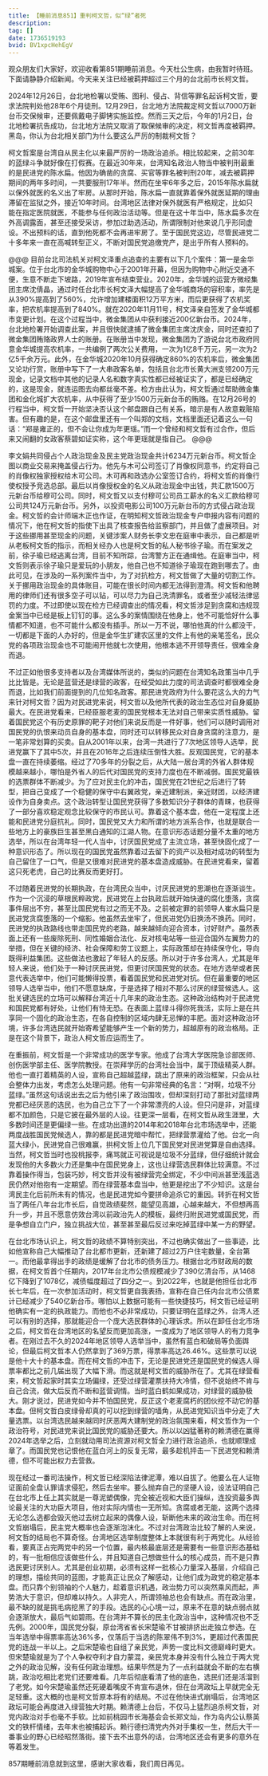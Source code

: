 ```yaml
---
title: 【睡前消息851】重判柯文哲，似“绿”者死
description: 
tag: []
date: 1736519193
bvid: BV1xpcHehEgV
---
```


观众朋友们大家好，欢迎收看第851期睡前消息。今天杜公生病，由我暂时待班。下面请静静介绍新闻。今天来关注已经被羁押超过三个月的台北前市长柯文哲。

2024年12月26日，台北地检署以受贿、图利、侵占、背信等罪名起诉柯文哲，要求法院判处他28年6个月徒刑。12月29日，台北地方法院裁定柯文哲以7000万新台币交保候审，还要佩戴电子脚铐实施监控。然而三天之后，今年的1月2日，台北地检署抗告成功，台北地方法院又取消了取保候审的决定，柯文哲再度被羁押。黑岛，你认为台北相关部门为什么要这么严厉的制裁柯文哲？

柯文哲案是台湾自从民主化以来最严厉的一场政治追杀。相比较起来，之前30年的蓝绿斗争就好像在打假赛。在最近30年来，台湾知名政治人物当中被判刑最重的是民进党的陈水扁。他因为确凿的贪腐、买官等罪名被判刑20年，减去被羁押期间的两年多时间，一共要服刑17年半。然而在坐牢6年多之后，2015年陈水扁就以保外就医的名义出了牢房。从那时开始，陈水扁一直就靠着保外就医延期的理由滞留在监狱之外，接近10年时间。台湾地区法律对保外就医有严格规定，比如只能在指定医院就医，不能参与任何政治活动等。但是在这十年当中，陈水扁多次在外高调露面，甚至还接受采访，参加过助选活动，所谓限制对他来说几乎形同虚设。不出预料的话，直到他死都不会再进牢房了。至于国民党这边，尽管民进党二十多年来一直在高喊转型正义，不断对国民党追缴党产，是出乎所有人预料的。

@@@
目前台北司法机关对柯文泽重点追查的主要有以下几个案件：第一是金华城案。位于台北市的金华城购物中心于2001年开幕，但因为购物中心附近交通不便，生意不断走下坡路，2019年宣布结束营业。2020年，金华城的运营方微经集团主席沈倩晶，通过时任台北市长柯文泽大幅提高了金华城商场的容积率，率先是从390%提高到了560%，允许增加建楼面积12万平方米，而后更获得了农机奖率，把农机率提高到了840%。就在2020年11月11号，柯文泽亲自签发了金华城都市变更计划。在这个过程当中，微金集团从中获利接近200亿新台币。2024年，台北地检署开始调查此案，并且很快就逮捕了微金集团主席沈庆金，同时还查扣了微金集团贿赂政界人士的账册。在账册当中发现，微金集团为了游说台北市政府同意金华城提高农机率，一共编例了两次公关费用，一次为1亿8千万元，另一次为2亿5千余万元。此外，在金华城2020年10月获得确定860%的农机率后，微金集团又论功行赏，账册中写下了一大串政客名单，包括且台北市长黄大洲支领200万元现金，记录文档中其他的记录人名和数字真实性都已经被证实了，都是已经确定的，这是现金，就连运图去向都丝毫不差。检方由此认为，柯文哲通过帮助微金集团和金化城扩大农机率，从中获得了至少1500万元新台币的贿赂。在12月26号的行程当中，柯文哲一开始坚决否认这个邮盘跟自己有关系，暗示是有人故意栽赃陷害。但有趣的是，在这个邮盘里还有一个叫郑的文档，文档里面还记着这么一句话：“郑是雍正的，但不会让你成为年更瑶。”而一个曾经和柯文哲有过合作，但后来又闹翻的女政客蔡碧如证实称，这个年更瑶就是指自己。
@@@

李文娟共同侵占个人政治现金及民主党政治现金共计6234万元新台币。柯文哲企图以商业交易来掩盖侵占行为。他先与木可公司签订了肖像权同意书，约定将自己的肖像权独家授权给木可公司。木可再和政选办公室签订合约，将柯文哲的肖像行使权授予竞选总部。最后以肖像授权金的名义从政治现金中出钱，共汇款1500万元新台币给穆可公司。同时，柯文哲又以支付穆可公司员工薪水的名义汇款给穆可公司共124万元新台币。另外，以投资电影公司100万元新台币的方式侵占政治现金。柯文哲的会计师端木正也作证，在明知柯文哲政治现金专户申报内容有问题的情况下，他在柯文哲的指使下出具了核查报告给监察部门，并且做了虚展项目。对于这些挪用甚至现金的问题，关键涉案人财务长李文忠在庭审中表示，自己都是听从老板柯文哲的指示，而相关经办人也是柯文哲的私人秘书徐子瑜。而在案发之前，徐子瑜已经逃离台湾，目前不知所踪，台湾警方正在通缉他。在庭审当中，柯文哲则表示徐子瑜只是爱玩的小朋友，他自己也不知道徐子瑜现在跑到哪去了。由此可见，在涉及的一系列案件当中，为了对抗检方，柯文哲做了大量的切割工作。关于挪用政治现金的具体账目，可能在很长时间内都无法得到澄清。柯文哲和他聘用的律师们还有很多空子可以钻，可以尽力为自己洗清罪名，或者至少减轻法律惩罚的力度。不过即使以现在检方已经调查出的情况看，柯文哲涉足到贪腐和违规现金案当中已经是板上钉钉的事。这么多的案情围绕在他身上，他不可能恰好什么事情都不知道，也不可能什么都没有插手。所以一万不说，哪怕他真的什么都没干，一切都是下面的人办好的，但是金华生扩建农区里的文件上有他的亲笔签名，民众党的各项政治现金也不可能闹开他就七次使用，他根本逃不开领导责任，很难全身而退。

不过正如他很多支持者以及台湾媒体所说的，类似的问题在台湾知名政策当中几乎比比皆是。无论是蓝营还是绿营的政客，在经受如此力度的司法调查时都很难全身而退，比如我们前面提到的几位知名政客。那民进党政府为什么要花这么大的力气来针对柯文哲？因为对民进党来说，柯文哲以及他所代表的政治生态位对自身威胁最大。在民进党看来，已经臣服老麦的国民党根本无法对自己带来实质性威胁。留着国民党这个有历史原罪的靶子对他们来说反而是一件好事，他们可以随时调用对国民党的仇恨来动员自身的基本盘，同时还可以转移民众对自身贪腐的注意力，是一笔非常划算的买卖。自从2001年以来，台湾一共进行了7次地区领导人选举，民进党赢下了其中5次，并且在2016年之后连续压倒性大胜。反观国民党，它的基本盘一直在持续萎缩。经过了70多年的分裂之后，从大陆一居台湾的外省人群体规模越来越小，哪怕是外省人的后代对国民党的支持力度也在不断减弱。国民党最铁的选票群体不断减少。为了应对民主化的冲击，国民党在21世纪之后进行了转型，把自己变成了一个稳健的保守中右翼政党，亲近建制派，亲近财团，以经济建设作为自身卖点。这个政治转型让国民党获得了多数知识分子群体的青睐，也获得了一部分喜欢稳定观念比较保守的市民认可。靠着这个基本盘，他在一定程度上还能和民进党分庭抗礼。同时，国民党又大力和所谓的地方派系合作，也就是联合一些地方上的豪族巨生甚至黑白通知的江湖人物。在意识形态话题分量不太重的地方选举，所以在台湾年轻一代人当中，讨厌国民党成了主流立场，甚至快固化成了一种意识形态了。所以现在的国民党虽然靠着过去留下的资产以及相对成功的转型为自己留住了一口气，但是又很难对民进党的基本盘造成威胁。在民进党看来，留着这只死老虎，自己的比赛反而更好打。

不过随着民进党的长期执政，在台湾民众当中，讨厌民进党的思潮也在逐渐谈生。作为一个沉浸的草根民粹政党，民进党在上台执政后就开始快速的腐化堕落，贪腐事件层出不穷，甚至比国民党有过之而无不及。之前被定罪的前领导人崔水扁只是民进党贪腐堕落的一个缩影。他虽然去坐牢了，但民进党仍旧换汤不换药。同时，民进党的执政路线也带走国民党的老路，越来越倾向迎合资本，讨好财产。虽然表面上还有一些废除死刑、同性婚姻合法化、反对核电站等一些迎合国外左翼势力的举措，但在关键的经济、社会保障和劳工议题上，实际政策却在持续保守化，导向既得利益集团。这些做法也激起了年轻人的反感。所以对于许多台湾人，尤其是年轻人来说，他们处于一种讨厌民进党，但更讨厌国民党的状态。在地方选举或者民意代表选举中，他们可能懒得投票，看着国民党和民进党对抗。但在最重要的地区领导人选举当中，他们不愿意缺席，于是选择了相对不那么讨厌的绿营候选人。这批关键选民的立场可以解释台湾近十几年来的政治生态。这种政治结构对于民进党和国民党都有好处，让他们有恃无恐。在表面上蓝绿斗得你死我活，实际上是在共享同一个固化的政治生态，在各自控制的区域内肆无忌惮的丰肥。面对这种政治环境，许多台湾选民就开始寄希望能够产生一个新的势力，超越原有的政治格局。正是在这个背景下，政治人柯文哲应运而生了。

在重振前，柯文哲是一个非常成功的医学专家。他成了台湾大学医院急诊部医师、创伤医学部主任、医学院教授。在崇拜学历的台湾社会当中，属于顶级精英人群。他也一直打着精英的人设，宣称自己超越蓝绿，跳出了原来的政治框架，只会从社会整体力出发，考虑怎么处理问题。他有一句非常经典的名言：“对啊，垃圾不分蓝绿。”虽然这句话说出去之后为他引来了政治围攻，但却深刻打动了那批对蓝绿两党都已经厌恶的选民，也为自己立下了一个非常漂亮的人设。但只问是非，对蓝绿都不加颜色，只是它披在最外层的人设。往更深一层看，在柯文哲从政生涯里，大多数时间还是更偏绿一些。在成功出道的2014年和2018年台北市场选举中，还能两度战胜国民党候选人，靠的都是民进党暗中帮忙，把绿营票灌给了他。台北一向蓝大绿小，民进党自己很难赢，拱柯文哲上位几下国民党对民进党算是自由选择。当然，柯文哲当时也投桃报李，痛骂就正可视说是垃圾不分蓝绿，但仔细统计就会发现他的大多数火力还是集中在国民党身上，这也让绿营选民群体比较满意。不过靠着操作得当，包装巧妙，柯文哲并没有被绿营完全绑定，不少中间派甚至浅蓝选民仍然对他抱有一定期望。而在绿营基本盘当中，他更是挖出了不少知识。这是台湾民主化后前所未有的情况，也是民进党如今要拼命追杀它的重因。转折在柯文哲当了两任八年台北市长后，自觉政绩斐然，能望见高雄，心越来越大，不但想再高升一步，并且不愿意仿效台湾以前政治先人的模板，最终归附民进党或国民党，而是争想自立门户，独立挑战大位，甚至甚至最后反过来吃掉蓝绿中某一方的野望。

在台北市场认识上，柯文哲的政绩不算特别突出，不过也确实做出了一些事迹，比如他宣称自己大幅推动了台北都市更新，还新建了超过2万户住宅数量，全台第一。而他最拿得出手的政绩是缓解了台北市的债务压力。根据台北市财政局的数据，在柯文哲首个任期内，2017年台北市公债规模减少了390亿清台币，从1468亿下降到了1078亿，减债幅度超过了四分之一。到2022年，也就是他担任台北市长七年后，在一次参加活动时，柯文哲更自我表扬，宣称在自己任内台北市公债累计已经减少了540亿新台币。哪怕以上数据可能有一些快捷技巧，柯文哲已经证明他确实有一定的执政能力。而他也不必非常成功，只要证明在蓝绿之外，台湾人还可以有别的选择，那就能迎合一个庞大选民群体的心理诉求。所以在卸任台北市场之后，柯文哲在台湾地区的名望反而更加高涨，一度成为了地区领导人的有力竞争者。在刚过去不久的2024年地区领导人选举当中，虽然有蓝白和破局等负面舆论，但最后柯文哲本人仍然拿到了369万票，得票率高达26.46%。这些票可以说是他十大十的基本盘。而在柯文哲的冲击下，无论是民进党还是国民党的候选人得票率都比之前几届出现了大幅下滑。而这就是柯文哲的威胁所在了。尤其在绿营看来，柯文哲起家时其实立场偏绿，还受过绿营灌票扶持大冷情，但不说始终不肯与自己合流，做大后反而不断和蓝营调情。当时蓝白鹤如果成功，对绿营的威胁极大。刚才说过，民进党如今并不怕国民党，反正这个老麦腐朽的团伙挖不动它的基本盘。但柯文哲白皮绿骨却真的可以挖到绿营的墙角，从民进党知识当中分走了大量选票。以台湾选民越来越同时厌恶两大建制党的政治氛围来看，柯文哲作为一个政治符号，对民进党来说比国民党的威胁还要大。所以以凶猛著称的赖清德在赢得2024年选举之后，立刻就动用司法资源对柯文哲全力进行政治追杀，也就顺理成章了。而国民党也记恨他在蓝白河上的反复无常，最多趁机抨击一下民进党和赖清德，但不可能出权力去营救。

现在经过一番司法操作，柯文哲已经深陷法律泥潭，难以自拔了。他要么在人证物证面前全盘认罪请求侵犯，然后去坐牢。要么抛弃自己的坚硬人设，设法证明自己在台北市上任上其实就是一尊泥塑偶像，完全被近视和大臣们操纵，连投资最多舆论最关注的大功臣大项目，他对实际内情也一无所知。贪腐或者无能，这两个选择无论怎么选都会毁灭他过去树立起来的偶像人设，斩断他未来的政治生命。而在柯文哲崩塌后，民主党大概率也会逐渐泡沫化。不过对台湾政治比较了解的人来说，柯文哲的结局也不算奇怪。台湾地区选举制度整体上本就很有利于两党化。从经验看，要真正占完两党中的另一个位置，最内核最底层还是需要有一些意识形态基础的，有一批相信应该做些什么，并且知道自己想做些什么的核心成员，而不是只靠选民更讨厌别人。尤其是创业初期，必须有这样一批核心力量深入基层，介绍自己的理想，描绘共同的蓝图，才能真正让民众了解感动，让他们成为政党的稳定基本盘。而只靠个别领袖的个人魅力，趁着意识机遇，政治势力可以突然乘风而起，声势浩大于意识，但却难以持久。人非完人，所谓领袖总也会有缺点。而在政治里，最不缺的就是挑毛病挖黑了的手段。选民的心心境一过，原来不在意的缺点弱点就会逐渐放大，最后气如碧雨。在台湾并不算长的民主化政治当中，这种情况也不乏先例。2000年，国民党分裂，原台湾省省长宋楚瑜不甘被排挤出走独立参选。在当年选举中得票率高达36%多，仅落后于当选的陈翠伟不到3%，更超过代表国民党的连战一半以上。之后宋楚瑜也自组了亲民党，声势一度比科文德巅峰时更大。但宋楚瑜就是为了个人争权夺利才自力蒙混，亲民党本身并没有什么独立于两大党之外的政治见解，没有任何政治理想。结果毕然是为了一点利益就会不断的左右横跳，政治吃相比老党们还要难看。几年后彻底看清了他的底色，选民们还是活溜到了老党。如今宋楚瑜虽然还死硬着嘴皮不肯宣布退休，但在台湾政坛上早就完全无足轻重。这大概的也是柯文哲原本将有的结局。不过在他快进式崩塌后，台湾地区政坛可能会再度进入绿营独大时期。赖清德上台后，不仅马上猛烈追杀柯文哲，对党内政治对手也毫不手软。比如前桃园市长海基会会长郑文灿，作为岛内公认蔡英文的铁杆情绪，去年末也被捕起诉。赖行德扫清党内外对手集权一生，然后大干一番事业的野心已经昭然落街。接下去不出意外的话，台湾地区还会有更多的意外在等着发生。

857期睡前消息就到这里，感谢大家收看，我们周日再见。

